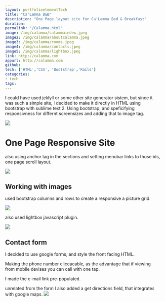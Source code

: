 ```yaml
---
layout: portfolioelementTech
title: "Ca'Lamma B&B"
description: "One Page layout site for Ca'Lamma Bed & Breakfast"
duration: 
permalink: "/Calamma.html"
image: /img/calamma/calammaindex.jpeg
image2: /img/calamma/aboutcalamma.jpeg
image3: /img/calamma/rooms.jpeg
image4: /img/calamma/contacts.jpeg
image5: /img/calamma/lightbox.jpeg
link: http://calamma.com
appurl: http://calamma.com
github: 
tech: ['HTML','CSS', 'Bootstrap','Rails']
categories: 
- tech
tags:
---
```


I could have used jeklyll or some other site generator sistem, but since it was such a simple site, I decided to make it directly in HTML using bootstrap with sublime text 2. 
Using bootstrap, and speficifying responsivness for differnt screensizes and adding that to image tag.



<img class="thumb img-round img-responsive" src="{{ page.image}}">

<br>

# One Page Responsive Site
also using anchor tag in the sections and setting menubar  links to those ids, one page scroll layout.



<img class="thumb img-round img-responsive" src="{{ page.image2}}">

## Working with images 

used bootstrap columns  and rows to create a responsive a picture grid.
	
<img class="thumb img-round img-responsive" src="{{ page.image3}}">

also used lightbox javascript plugin.

<img class="thumb img-round img-responsive" src="{{ page.image5}}">

## Contact form

I decided to use google forms, and style the front facing HTML.

Making the phone number cliccacable, as the advantage that if viewing from mobile devises you can call with one tap.

I made the e-mail link pre-populated.

unrelated from the form I also added a get directions field, that integrates with google maps.
<img class="thumb img-round img-responsive" src="{{ page.image4}}">